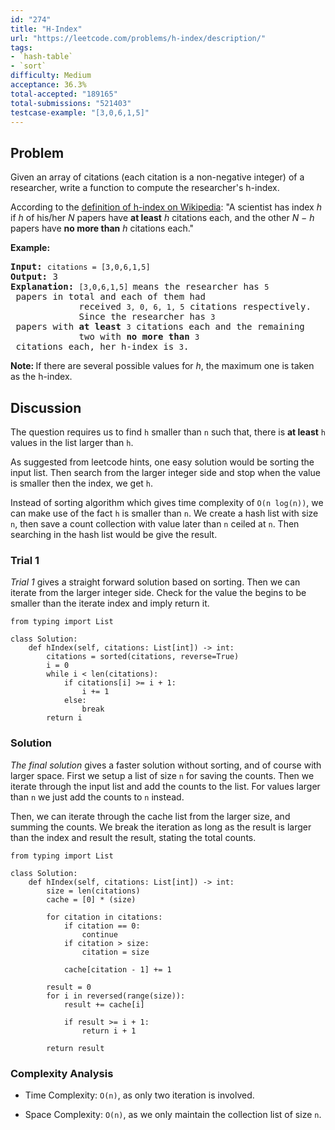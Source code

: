 ```yaml
---
id: "274"
title: "H-Index"
url: "https://leetcode.com/problems/h-index/description/"
tags:
- `hash-table`
- `sort`
difficulty: Medium
acceptance: 36.3%
total-accepted: "189165"
total-submissions: "521403"
testcase-example: "[3,0,6,1,5]"
---
```


## Problem

<p>Given an array of citations (each citation is a non-negative integer) of a researcher, write a function to compute the researcher&#39;s h-index.</p>

<p>According to the <a href="https://en.wikipedia.org/wiki/H-index" target="_blank">definition of h-index on Wikipedia</a>: &quot;A scientist has index <i>h</i> if <i>h</i> of his/her <i>N</i> papers have <b>at least</b> <i>h</i> citations each, and the other <i>N &minus; h</i> papers have <b>no more than</b> <i>h</i> citations each.&quot;</p>

<p><b>Example:</b></p>

<pre>
<b>Input:</b> <code>citations = [3,0,6,1,5]</code>
<b>Output:</b> 3 
<strong>Explanation: </strong><code>[3,0,6,1,5] </code>means the researcher has <code>5</code> papers in total and each of them had 
             received <code>3, 0, 6, 1, 5</code> citations respectively. 
&nbsp;            Since the researcher has <code>3</code> papers with <b>at least</b> <code>3</code> citations each and the remaining 
&nbsp;            two with <b>no more than</b> <code>3</code> citations each, her h-index is <code>3</code>.</pre>

<p><strong>Note:&nbsp;</strong>If there are several possible values for <em>h</em>, the maximum one is taken as the h-index.</p>

## Discussion

The question requires us to find `h` smaller than `n` such that, there is
**at least** `h` values in the list larger than `h`.

As suggested from leetcode hints, one easy solution would be sorting the input
list. Then search from the larger integer side and stop when the value is
smaller then the index, we get `h`.

Instead of sorting algorithm which gives time complexity of `O(n log(n))`, we
can make use of the fact `h` is smaller than `n`. We create a hash list with size
`n`, then save a count collection with value later than `n` ceiled at `n`.
Then searching in the hash list would be give the result.

### Trial 1

*Trial 1* gives a straight forward solution based on
sorting. Then we can iterate from the larger integer side. Check for the
value the begins to be smaller than the iterate index and imply return it.

```py3
from typing import List

class Solution:
    def hIndex(self, citations: List[int]) -> int:
        citations = sorted(citations, reverse=True)
        i = 0
        while i < len(citations):
            if citations[i] >= i + 1:
                i += 1
            else:
                break
        return i
```

### Solution

*The final solution* gives a faster solution without sorting,
and of course with larger space. First we setup a list of size `n` for saving
the counts. Then we iterate through the input list and add the counts to the
list. For values larger than `n` we just add the counts to `n` instead.

Then, we can iterate through the cache list from the larger size, and summing
the counts. We break the iteration as long as the result is larger than the
index and result the result, stating the total counts.

```py3
from typing import List

class Solution:
    def hIndex(self, citations: List[int]) -> int:
        size = len(citations)
        cache = [0] * (size)

        for citation in citations:
            if citation == 0:
                continue
            if citation > size:
                citation = size

            cache[citation - 1] += 1

        result = 0
        for i in reversed(range(size)):
            result += cache[i]

            if result >= i + 1:
                return i + 1

        return result
```

### Complexity Analysis

- Time Complexity: `O(n)`, as only two iteration is involved.

- Space Complexity: `O(n)`, as we only maintain the collection list of size `n`.
